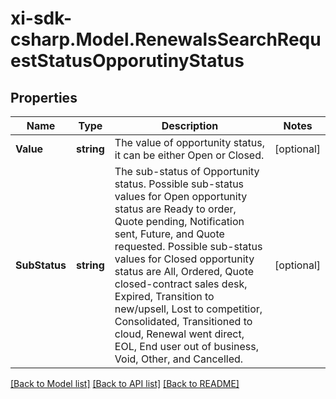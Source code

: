 # xi-sdk-csharp.Model.RenewalsSearchRequestStatusOpporutinyStatus

## Properties

Name | Type | Description | Notes
------------ | ------------- | ------------- | -------------
**Value** | **string** | The value of opportunity status, it can be either Open or Closed. | [optional] 
**SubStatus** | **string** | The sub-status of Opportunity status. Possible sub-status values for Open opportunity status are Ready to order, Quote pending, Notification sent, Future, and Quote requested. Possible sub-status values for Closed opportunity status are All, Ordered, Quote closed-contract sales desk, Expired, Transition to new/upsell, Lost to competitior, Consolidated, Transitioned to cloud, Renewal went direct, EOL, End user out of business, Void, Other, and Cancelled. | [optional] 

[[Back to Model list]](../README.md#documentation-for-models) [[Back to API list]](../README.md#documentation-for-api-endpoints) [[Back to README]](../README.md)

